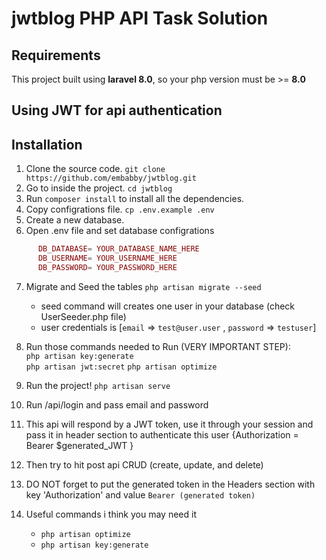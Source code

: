 # jwtblog PHP API Task Solution 


## Requirements
This project built using **laravel 8.0**, so your php version must be >= **8.0**


## Using JWT for api authentication


## Installation
1. Clone the source code. `git clone https://github.com/embabby/jwtblog.git`
2. Go to inside the project. `cd jwtblog`
3. Run `composer install` to install all the dependencies.
4. Copy configrations file. `cp .env.example .env`
5. Create a new database.
6. Open .env file and set database configrations
```php
      DB_DATABASE= YOUR_DATABASE_NAME_HERE
      DB_USERNAME= YOUR_USERNAME_HERE
      DB_PASSWORD= YOUR_PASSWORD_HERE
```
7. Migrate and Seed the tables `php artisan migrate --seed`   
   - seed command will creates one user in your database (check UserSeeder.php file)  
   - user credentials is [`email` => `test@user.user` , `password` => `testuser`]

8. Run those commands needed to Run (VERY IMPORTANT STEP):  
        `php artisan key:generate`  
	`php artisan jwt:secret` 
	`php artisan optimize`  
	

9. Run the project! `php artisan serve`
10. Run /api/login and pass email and password 
11. This api will respond by a JWT token, use it through your session and pass it in header section to authenticate this user {Authorization = Bearer $generated_JWT }
12. Then try to hit post api CRUD (create, update, and delete)
13. DO NOT forget to put the generated token in the Headers section with key 'Authorization' and value `Bearer (generated token)`
14. Useful commands i think you may need it  
	- `php artisan optimize`  
	- `php artisan key:generate`  


